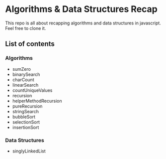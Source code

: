 # Algorithms & Data Structures Recap

This repo is all about recapping algorithms and data structures in javascript.
Feel free to clone it.

## List of contents

### Algorithms

- sumZero
- binarySearch
- charCount
- linearSearch
- countUniqueValues
- recursion
- helperMethodRecursion
- pureRecursion
- stringSearch
- bubbleSort
- selectionSort
- insertionSort

### Data Structures

- singlyLinkedList
